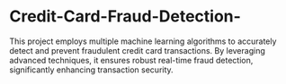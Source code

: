 # Credit-Card-Fraud-Detection-
This project employs multiple machine learning algorithms to accurately detect and prevent fraudulent credit card transactions. By leveraging advanced techniques, it ensures robust real-time fraud detection, significantly enhancing transaction security.
